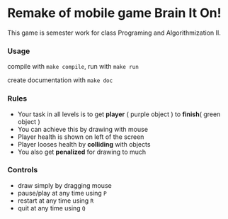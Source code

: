 # Remake of mobile game Brain It On!
 This game is semester work for class Programing and Algorithmization II.

### Usage
compile with `make compile`,
run with `make run`

create documentation with `make doc`

### Rules
- Your task in all levels is to get **player**
( purple object ) to **finish**( green object )
- You can achieve this by drawing with mouse
- Player health is shown on left of the screen
- Player looses health by **colliding** with objects
- You also get **penalized** for drawing to much

### Controls
- draw simply by dragging mouse
- pause/play at any time using `P`
- restart at any time using `R`
- quit at any time using `Q`
